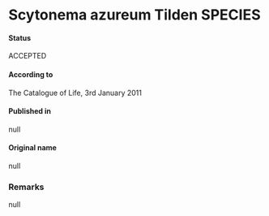 Scytonema azureum Tilden SPECIES
=======

#### Status
ACCEPTED

#### According to
The Catalogue of Life, 3rd January 2011

#### Published in
null

#### Original name
null

### Remarks
null